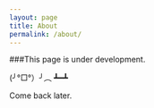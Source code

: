 ```yaml
---
layout: page
title: About
permalink: /about/
---
```


###This page is under development. 

(╯°□°）╯︵ ┻━┻

Come back later. </h3>

